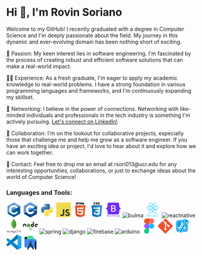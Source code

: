 <h1>Hi 👋, I'm Rovin Soriano</h1>

<p>Welcome to my GitHub! I recently graduated with a degree in Computer Science and I'm deeply passionate about the field. My journey in this dynamic and ever-evolving domain has been nothing short of exciting.</p>

<p>🌟 Passion: My keen interest lies in software engineering. I'm fascinated by the process of creating robust and efficient software solutions that can make a real-world impact.</p>

<p>👨‍💻 Experience: As a fresh graduate, I'm eager to apply my academic knowledge to real-world problems. I have a strong foundation in various programming languages and frameworks, and I'm continuously expanding my skillset.</p>

<p>🔗 Networking: I believe in the power of connections. Networking with like-minded individuals and professionals in the tech industry is something I'm actively pursuing. <a href="https://www.linkedin.com/in/rovinsoriano/" target="_blank">Let's connect on LinkedIn!</a></p>

<p>🤝 Collaboration: I'm on the lookout for collaborative projects, especially those that challenge me and help me grow as a software engineer. If you have an exciting idea or project, I'd love to hear about it and explore how we can work together.</p>

<p>📩 Contact: Feel free to drop me an email at rsori013@ucr.edu for any interesting opportunities, collaborations, or just to exchange ideas about the world of Computer Science!</p>

<h3 align="left">Languages and Tools:</h3>
<p align="left">
  
  
  <img src="https://raw.githubusercontent.com/devicons/devicon/master/icons/c/c-original.svg" alt="c" width="40" height="40"/>
  <img src="https://raw.githubusercontent.com/devicons/devicon/master/icons/cplusplus/cplusplus-original.svg" alt="cplusplus" width="40" height="40"/>
  <img src="https://raw.githubusercontent.com/devicons/devicon/master/icons/python/python-original.svg" alt="python" width="40" height="40"/>
  <img src="https://raw.githubusercontent.com/devicons/devicon/master/icons/javascript/javascript-original.svg" alt="javascript" width="40" height="40"/>
  <img src="https://raw.githubusercontent.com/devicons/devicon/master/icons/html5/html5-original-wordmark.svg" alt="html5" width="40" height="40"/>
  <img src="https://raw.githubusercontent.com/devicons/devicon/master/icons/css3/css3-original-wordmark.svg" alt="css3" width="40" height="40"/>
  <img src="https://raw.githubusercontent.com/devicons/devicon/master/icons/bootstrap/bootstrap-plain-wordmark.svg" alt="bootstrap" width="40" height="40"/>
  <img src="https://raw.githubusercontent.com/gilbarbara/logos/804dc257b59e144eaca5bc6ffd16949752c6f789/logos/bulma.svg" alt="bulma" width="40" height="40"/>
  <img src="https://raw.githubusercontent.com/devicons/devicon/master/icons/react/react-original-wordmark.svg" alt="react" width="40" height="40"/>
  <img src="https://reactnative.dev/img/header_logo.svg" alt="reactnative" width="40" height="40"/>
  <img src="https://raw.githubusercontent.com/devicons/devicon/master/icons/mongodb/mongodb-original-wordmark.svg" alt="mongodb" width="40" height="40"/>
  <img src="https://raw.githubusercontent.com/devicons/devicon/master/icons/nodejs/nodejs-original-wordmark.svg" alt="nodejs" width="40" height="40"/>
  <img src="https://www.vectorlogo.zone/logos/springio/springio-icon.svg" alt="spring" width="40" height="40"/>
  <img src="https://cdn.worldvectorlogo.com/logos/django.svg" alt="django" width="40" height="40"/>
  <img src="https://www.vectorlogo.zone/logos/firebase/firebase-icon.svg" alt="firebase" width="40" height="40"/>
  
  <img src="https://cdn.worldvectorlogo.com/logos/arduino-1.svg" alt="arduino" width="40" height="40"/>
   <img src="https://github.com/devicons/devicon/blob/master/icons/figma/figma-original.svg" width="40" height="40" alt="Figma logo" />
  <img src="https://github.com/devicons/devicon/blob/master/icons/git/git-original.svg" width="40" height="40" alt="Git logo" />
  <img src="https://github.com/devicons/devicon/blob/master/icons/xcode/xcode-plain.svg" width="40" height="40" alt="Xcode logo" />
  <img src="https://github.com/devicons/devicon/blob/master/icons/vscode/vscode-original.svg" width="40" height="40"" alt="VSCode logo" />
  <img src="https://github.com/devicons/devicon/blob/master/icons/androidstudio/androidstudio-original.svg" width="40" height="40" alt="Android Studio logo" />
</p>
